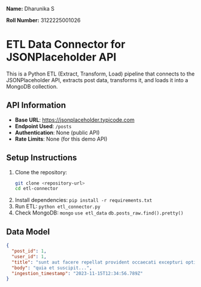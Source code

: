 **Name:** Dharunika S

**Roll Number:** 3122225001026

# ETL Data Connector for JSONPlaceholder API

This is a Python ETL (Extract, Transform, Load) pipeline that connects to the JSONPlaceholder API, extracts post data, transforms it, and loads it into a MongoDB collection.

## API Information

- **Base URL**: https://jsonplaceholder.typicode.com
- **Endpoint Used**: `/posts`
- **Authentication**: None (public API)
- **Rate Limits**: None (for this demo API)

## Setup Instructions

1. Clone the repository:
   ```bash
   git clone <repository-url>
   cd etl-connector
   ```
2. Install dependencies: `pip install -r requirements.txt`
3. Run ETL: `python etl_connector.py`
4. Check MongoDB:
   `mongo`
   `use etl_data`
   `db.posts_raw.find().pretty()`

## Data Model

```json
{
  "post_id": 1,
  "user_id": 1,
  "title": "sunt aut facere repellat provident occaecati excepturi optio reprehenderit",
  "body": "quia et suscipit...",
  "ingestion_timestamp": "2023-11-15T12:34:56.789Z"
}
```
